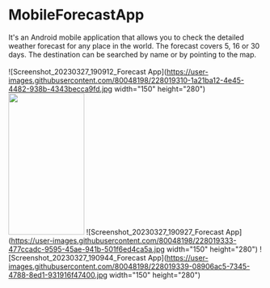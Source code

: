 # MobileForecastApp
It's an Android mobile application that allows you to check the detailed weather forecast for any place in the world. The forecast covers 5, 16 or 30 days. The destination can be searched by name or by pointing to the map.
<br />
<br />
![Screenshot_20230327_190912_Forecast App](https://user-images.githubusercontent.com/80048198/228019310-1a21ba12-4e45-4482-938b-4343becca9fd.jpg width="150" height="280")
<img src="https://user-images.githubusercontent.com/80048198/228019310-1a21ba12-4e45-4482-938b-4343becca9fd.jpg" width="150" height="280">
![Screenshot_20230327_190927_Forecast App](https://user-images.githubusercontent.com/80048198/228019333-477ccadc-9595-45ae-941b-501f6ed4ca5a.jpg width="150" height="280")
![Screenshot_20230327_190944_Forecast App](https://user-images.githubusercontent.com/80048198/228019339-08906ac5-7345-4788-8ed1-931916f47400.jpg width="150" height="280")
